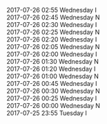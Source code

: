 2017-07-26 02:55 Wednesday  I  
2017-07-26 02:45 Wednesday  N  
2017-07-26 02:30 Wednesday  I  
2017-07-26 02:25 Wednesday  N  
2017-07-26 02:20 Wednesday  I  
2017-07-26 02:05 Wednesday  N  
2017-07-26 02:00 Wednesday  I  
2017-07-26 01:30 Wednesday  N  
2017-07-26 01:20 Wednesday  I  
2017-07-26 01:00 Wednesday  N  
2017-07-26 00:45 Wednesday  I  
2017-07-26 00:30 Wednesday  N  
2017-07-26 00:25 Wednesday  I  
2017-07-26 00:00 Wednesday  N  
2017-07-25 23:55 Tuesday  I  
